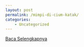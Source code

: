 ```yaml
---
layout: post
permalink: /mimpi-di-cium-katak/
categories:
    - Uncategorized
---
```


[Baca Selengkapnya](/03)